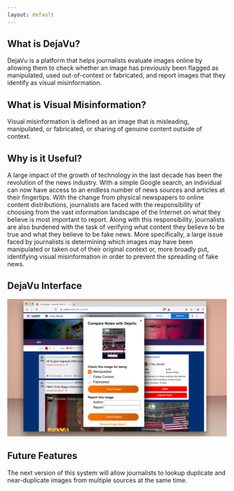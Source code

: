 ```yaml
---
layout: default
---
```


## What is DejaVu?

DejaVu is a platform that helps journalists
evaluate images online by allowing them to check whether an image has previously been flagged as manipulated, used out-of-context or fabricated, and report images that they identify as visual misinformation.

## What is Visual Misinformation?

Visual misinformation is defined as an image that is
misleading, manipulated, or fabricated, or sharing of
genuine content outside of context.

## Why is it Useful?

A large impact of the growth of technology in the last
decade has been the revolution of the news industry.
With a simple Google search, an individual can now
have access to an endless number of news sources and
articles at their fingertips. With the change from
physical newspapers to online content distributions,
journalists are faced with the responsibility of choosing
from the vast information landscape of the Internet on
what they believe is most important to report. Along
with this responsibility, journalists are also burdened
with the task of verifying what content they believe to
be true and what they believe to be fake news. More
specifically, a large issue faced by journalists is
determining which images may have been manipulated
or taken out of their original context or, more broadly
put, identifying visual misinformation in order to
prevent the spreading of fake news.

## DejaVu Interface

<img src="assets/img/dejavu_ss.png"/>

## Future Features

The next version of this system will allow journalists to lookup duplicate and near-duplicate images from multiple sources at the same time.

